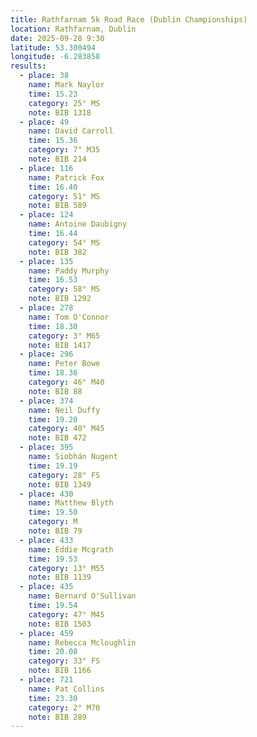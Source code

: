 ```yaml
---
title: Rathfarnam 5k Road Race (Dublin Championships)
location: Rathfarnam, Dublin
date: 2025-09-28 9:30
latitude: 53.300494
longitude: -6.283858
results:
  - place: 38
    name: Mark Naylor
    time: 15.23
    category: 25° MS
    note: BIB 1318
  - place: 49
    name: David Carroll
    time: 15.36
    category: 7° M35
    note: BIB 214
  - place: 116
    name: Patrick Fox
    time: 16.40
    category: 51° MS
    note: BIB 589
  - place: 124
    name: Antoine Daubigny
    time: 16.44
    category: 54° MS
    note: BIB 382
  - place: 135
    name: Paddy Murphy
    time: 16.53
    category: 58° MS
    note: BIB 1292
  - place: 278
    name: Tom O'Connor
    time: 18.30
    category: 3° M65
    note: BIB 1417
  - place: 296
    name: Peter Bowe
    time: 18.36
    category: 46° M40
    note: BIB 88
  - place: 374
    name: Neil Duffy
    time: 19.20
    category: 40° M45
    note: BIB 472
  - place: 395
    name: Siobhán Nugent
    time: 19.19
    category: 28° FS
    note: BIB 1349
  - place: 430
    name: Matthew Blyth
    time: 19.50
    category: M
    note: BIB 79
  - place: 433
    name: Eddie Mcgrath
    time: 19.53
    category: 13° M55
    note: BIB 1139
  - place: 435
    name: Bernard O'Sullivan
    time: 19.54
    category: 47° M45
    note: BIB 1503
  - place: 459
    name: Rebecca Mcloughlin
    time: 20.08
    category: 33° FS
    note: BIB 1166
  - place: 721
    name: Pat Collins
    time: 23.30
    category: 2° M70
    note: BIB 289
---
```

